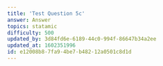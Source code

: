 ```yaml
---
title: 'Test Question 5c'
answer: Answer
topics: statamic
difficulty: 500
updated_by: 3d84fd6e-6189-44c0-994f-86647b34a2ee
updated_at: 1602351996
id: e12008b8-7fa9-4be7-b482-12a0501c8d1d
---
```

